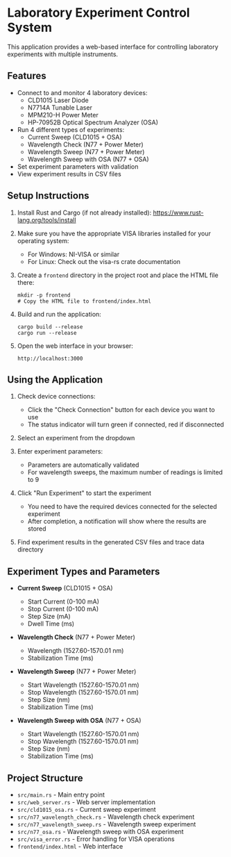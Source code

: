 # Laboratory Experiment Control System

This application provides a web-based interface for controlling laboratory experiments with multiple instruments.

## Features

- Connect to and monitor 4 laboratory devices:
  - CLD1015 Laser Diode
  - N7714A Tunable Laser
  - MPM210-H Power Meter
  - HP-70952B Optical Spectrum Analyzer (OSA)
- Run 4 different types of experiments:
  - Current Sweep (CLD1015 + OSA)
  - Wavelength Check (N77 + Power Meter)
  - Wavelength Sweep (N77 + Power Meter)
  - Wavelength Sweep with OSA (N77 + OSA)
- Set experiment parameters with validation
- View experiment results in CSV files

## Setup Instructions

1. Install Rust and Cargo (if not already installed): https://www.rust-lang.org/tools/install

2. Make sure you have the appropriate VISA libraries installed for your operating system:
   - For Windows: NI-VISA or similar
   - For Linux: Check out the visa-rs crate documentation

3. Create a `frontend` directory in the project root and place the HTML file there:
   ```
   mkdir -p frontend
   # Copy the HTML file to frontend/index.html
   ```

4. Build and run the application:
   ```
   cargo build --release
   cargo run --release
   ```

5. Open the web interface in your browser:
   ```
   http://localhost:3000
   ```

## Using the Application

1. Check device connections:
   - Click the "Check Connection" button for each device you want to use
   - The status indicator will turn green if connected, red if disconnected

2. Select an experiment from the dropdown

3. Enter experiment parameters:
   - Parameters are automatically validated
   - For wavelength sweeps, the maximum number of readings is limited to 9

4. Click "Run Experiment" to start the experiment
   - You need to have the required devices connected for the selected experiment
   - After completion, a notification will show where the results are stored

5. Find experiment results in the generated CSV files and trace data directory

## Experiment Types and Parameters

- **Current Sweep** (CLD1015 + OSA)
  - Start Current (0-100 mA)
  - Stop Current (0-100 mA)
  - Step Size (mA)
  - Dwell Time (ms)

- **Wavelength Check** (N77 + Power Meter)
  - Wavelength (1527.60-1570.01 nm)
  - Stabilization Time (ms)

- **Wavelength Sweep** (N77 + Power Meter)
  - Start Wavelength (1527.60-1570.01 nm)
  - Stop Wavelength (1527.60-1570.01 nm)
  - Step Size (nm)
  - Stabilization Time (ms)

- **Wavelength Sweep with OSA** (N77 + OSA)
  - Start Wavelength (1527.60-1570.01 nm)
  - Stop Wavelength (1527.60-1570.01 nm)
  - Step Size (nm)
  - Stabilization Time (ms)

## Project Structure

- `src/main.rs` - Main entry point
- `src/web_server.rs` - Web server implementation
- `src/cld1015_osa.rs` - Current sweep experiment
- `src/n77_wavelength_check.rs` - Wavelength check experiment
- `src/n77_wavelength_sweep.rs` - Wavelength sweep experiment
- `src/n77_osa.rs` - Wavelength sweep with OSA experiment
- `src/visa_error.rs` - Error handling for VISA operations
- `frontend/index.html` - Web interface